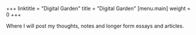 +++
linktitle = "Digital Garden"
title = "Digital Garden"
[menu.main]
weight = 0
+++


Where I will post my thoughts, notes and longer form essays and articles.

